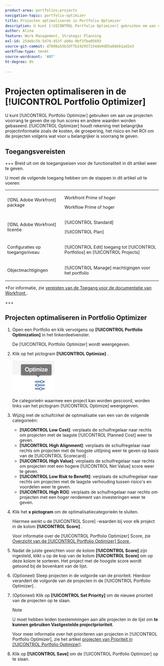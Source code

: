 ```yaml
---
product-area: portfolios;projects
navigation-topic: portfolio-optimizer
title: Projecten optimaliseren in Portfolio Optimizer
description: U kunt [!UICONTROL Portfolio Optimizer] gebruiken om aan uw projecten voorrang te geven die op hun scores en andere waarden worden gebaseerd. Optimizer houdt rekening met belangrijke projectinformatie zoals de kosten, de groepering, het risico en het ROI om de projecten volgens wat voor u belangrijker is voorrang te geven.
author: Alina
feature: Work Management, Strategic Planning
exl-id: 25debc5b-5d7d-453f-ab0a-9bf3fba05693
source-git-commit: d7600a55b3dffb242957234de9d85a0deb1ad2e3
workflow-type: tm+mt
source-wordcount: '407'
ht-degree: 0%

---
```


# Projecten optimaliseren in de [!UICONTROL Portfolio Optimizer]

U kunt [!UICONTROL Portfolio Optimizer] gebruiken om aan uw projecten voorrang te geven die op hun scores en andere waarden worden gebaseerd. [!UICONTROL Optimizer] houdt rekening met belangrijke projectinformatie zoals de kosten, de groepering, het risico en het ROI om de projecten volgens wat voor u belangrijker is voorrang te geven.

## Toegangsvereisten

+++ Breid uit om de toegangseisen voor de functionaliteit in dit artikel weer te geven. 

U moet de volgende toegang hebben om de stappen in dit artikel uit te voeren:

<table style="table-layout:auto"> 
 <col> 
 <col> 
 <tbody> 
  <tr> 
   <td role="rowheader">[!DNL Adobe Workfront] package</td> 
   <td> <p>Workfront Prime of hoger</p>
      <p>Workflow Prime of hoger</p>
    </td> 
  </tr> 
  <tr> 
   <td role="rowheader">[!DNL Adobe Workfront] licentie</td> 
   <td> <p>[!UICONTROL Standard]</p>
   <p>[!UICONTROL Plan]</p> </td> 
  </tr> 
  <tr> 
   <td role="rowheader">Configuraties op toegangsniveau</td> 
   <td> <p>[!UICONTROL Edit] toegang tot [!UICONTROL Portfolios] en [!UICONTROL Projects]</p>  </td>
</tr> 
  <tr> 
   <td role="rowheader">Objectmachtigingen</td> 
   <td> <p>[!UICONTROL Manage] machtigingen voor het portfolio</p>  </td> 
  </tr> 
 </tbody> 
</table>

*For informatie, zie [&#x200B; vereisten van de Toegang voor de documentatie van Workfront &#x200B;](/help/quicksilver/administration-and-setup/add-users/access-levels-and-object-permissions/access-level-requirements-in-documentation.md).

+++

<!--Old
<table style="table-layout:auto"> 
 <col> 
 <col> 
 <tbody> 
  <tr> 
   <td role="rowheader">[!DNL Adobe Workfront] plan</td> 
   <td> Any</td> 
  </tr> 
  <tr> 
   <td role="rowheader">Adobe Workfront licenses*</td> 
   <td> <p>New: [!UICONTROL Standard] </p>
   <p>Current: [!UICONTROL Plan] </p> </td> 
  </tr> 
  <tr> 
   <td role="rowheader">Access level configurations*</td> 
   <td> <p>[!UICONTROL Edit] access to Projects and Portfolios</p> </td> 
  </tr> 
  <tr> 
   <td role="rowheader">Object permissions</td> 
   <td> <p>[!UICONTROL Manage] permissions to the portfolio</p> <p>Contribute or higher permissions to the projects</p> 
   <p>You must have Manage permissions to all the projects in the list to be able to use <b>Set project priority</b>.</p>
    </td> 
  </tr> 
 </tbody> 
</table>-->

## Projecten optimaliseren in Portfolio Optimizer

1. Open een Portfolio en klik vervolgens op **[!UICONTROL Portfolio Optimization]** in het linkerdeelvenster.

   De [!UICONTROL Portfolio Optimizer] wordt weergegeven.

1. Klik op het pictogram **[!UICONTROL Optimize]** .

   ![&#x200B; optimaliseer pictogram &#x200B;](assets/optimize-icon-portfolio-optimizer.png)

   De categorieën waarmee een project kan worden gescoord, worden links van het pictogram [!UICONTROL Optimize] weergegeven.

1. Wijzig met de schuifcirkel de optimalisatie van een van de volgende categorieën:

   * **[!UICONTROL Low Cost]**: verplaats de schuifregelaar naar rechts om projecten met de laagste [!UICONTROL Planned Cost] weer te geven.
   * **[!UICONTROL High Alignment]**: verplaats de schuifregelaar naar rechts om projecten met de hoogste uitlijning weer te geven op basis van de [!UICONTROL Scorecard] .
   * **[!UICONTROL High Value]**: verplaats de schuifregelaar naar rechts om projecten met een hogere [!UICONTROL Net Value] score weer te geven.
   * **[!UICONTROL Low Risk to Benefit]**: verplaats de schuifregelaar naar rechts om projecten met de laagste verhouding tussen risico&#39;s en voordelen weer te geven.
   * **[!UICONTROL High ROI]**: verplaats de schuifregelaar naar rechts om projecten met een hoger rendement van investeringen weer te geven.

1. Klik het **x pictogram** om de optimalisatiecategorieën te sluiten.

   Hiermee werkt u de [!UICONTROL Score] -waarden bij voor elk project in de kolom **[!UICONTROL Score]** .

   Voor informatie over de [!UICONTROL Portfolio Optimizer] Score, zie [&#x200B; Overzicht van de [!UICONTROL Portfolio Optimizer] Score &#x200B;](../../../manage-work/portfolios/portfolio-optimizer/portfolio-optimizer-score.md).

1. Nadat de juiste gewichten voor de kolom **[!UICONTROL Score]** zijn ingesteld, klikt u op de kop van de kolom **[!UICONTROL Score]** om op deze kolom te sorteren. Het project met de hoogste score wordt getoond bij de bovenkant van de lijst.

1. (Optioneel) Sleep projecten in de volgorde van de prioriteit.
Hierdoor verandert de volgorde van de projecten in de [!UICONTROL Portfolio Optimizer] .
1. (Optioneel) Klik op **[!UICONTROL Set Priority]** om de nieuwe prioriteit van de projecten op te slaan.

   >[!NOTE]
   >
   >   U moet hebben leiden toestemmingen aan alle projecten in de lijst om **te kunnen gebruiken Vastgestelde projectprioriteit**.

   Voor meer informatie over het prioriteren van projecten in [!UICONTROL Portfolio Optimizer], zie het artikel [&#x200B; projecten van Prioriteit in [!UICONTROL Portfolio Optimizer]](../../../manage-work/portfolios/portfolio-optimizer/prioritize-projects-in-portfolio-optimizer.md).

1. Klik op **[!UICONTROL Save]** om de [!UICONTROL Portfolio Optimizer] op te slaan.
